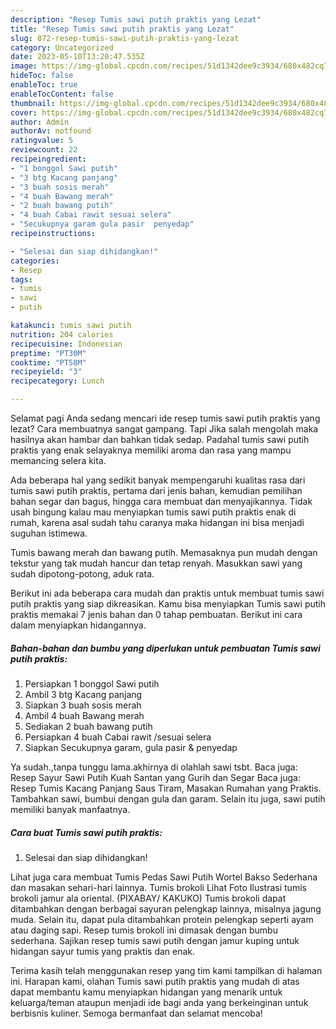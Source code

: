 ```yaml
---
description: "Resep Tumis sawi putih praktis yang Lezat"
title: "Resep Tumis sawi putih praktis yang Lezat"
slug: 872-resep-tumis-sawi-putih-praktis-yang-lezat
category: Uncategorized
date: 2023-05-10T13:20:47.535Z
image: https://img-global.cpcdn.com/recipes/51d1342dee9c3934/680x482cq70/tumis-sawi-putih-praktis-foto-resep-utama.jpg
hideToc: false
enableToc: true
enableTocContent: false
thumbnail: https://img-global.cpcdn.com/recipes/51d1342dee9c3934/680x482cq70/tumis-sawi-putih-praktis-foto-resep-utama.jpg
cover: https://img-global.cpcdn.com/recipes/51d1342dee9c3934/680x482cq70/tumis-sawi-putih-praktis-foto-resep-utama.jpg
author: Admin
authorAv: notfound
ratingvalue: 5
reviewcount: 22
recipeingredient:
- "1 bonggol Sawi putih"
- "3 btg Kacang panjang"
- "3 buah sosis merah"
- "4 buah Bawang merah"
- "2 buah bawang putih"
- "4 buah Cabai rawit sesuai selera"
- "Secukupnya garam gula pasir  penyedap"
recipeinstructions:

- "Selesai dan siap dihidangkan!"
categories:
- Resep
tags:
- tumis
- sawi
- putih

katakunci: tumis sawi putih 
nutrition: 204 calories
recipecuisine: Indonesian
preptime: "PT30M"
cooktime: "PT58M"
recipeyield: "3"
recipecategory: Lunch

---
```



Selamat pagi Anda sedang mencari ide resep tumis sawi putih praktis yang lezat? Cara membuatnya sangat gampang. Tapi Jika salah mengolah maka hasilnya akan hambar dan bahkan tidak sedap. Padahal tumis sawi putih praktis yang enak selayaknya memiliki aroma dan rasa yang mampu memancing selera kita.


Ada beberapa hal yang sedikit banyak mempengaruhi kualitas rasa dari tumis sawi putih praktis, pertama dari jenis bahan, kemudian pemilihan bahan segar dan bagus, hingga cara membuat dan menyajikannya. Tidak usah bingung kalau mau menyiapkan tumis sawi putih praktis enak di rumah, karena asal sudah tahu caranya maka hidangan ini bisa menjadi suguhan istimewa.

Tumis bawang merah dan bawang putih. Memasaknya pun mudah dengan tekstur yang tak mudah hancur dan tetap renyah. Masukkan sawi yang sudah dipotong-potong, aduk rata.


Berikut ini ada beberapa cara mudah dan praktis untuk membuat tumis sawi putih praktis yang siap dikreasikan. Kamu bisa menyiapkan Tumis sawi putih praktis memakai 7 jenis bahan dan 0 tahap pembuatan. Berikut ini cara dalam menyiapkan hidangannya.

<!--inarticleads1-->

##### Bahan-bahan dan bumbu yang diperlukan untuk pembuatan Tumis sawi putih praktis:

1. Persiapkan 1 bonggol Sawi putih
1. Ambil 3 btg Kacang panjang
1. Siapkan 3 buah sosis merah
1. Ambil 4 buah Bawang merah
1. Sediakan 2 buah bawang putih
1. Persiapkan 4 buah Cabai rawit /sesuai selera
1. Siapkan Secukupnya garam, gula pasir &amp; penyedap


Ya sudah.,tanpa tunggu lama.akhirnya di olahlah sawi tsbt. Baca juga: Resep Sayur Sawi Putih Kuah Santan yang Gurih dan Segar Baca juga: Resep Tumis Kacang Panjang Saus Tiram, Masakan Rumahan yang Praktis. Tambahkan sawi, bumbui dengan gula dan garam. Selain itu juga, sawi putih memiliki banyak manfaatnya. 

<!--inarticleads2-->

##### Cara buat Tumis sawi putih praktis:


1. Selesai dan siap dihidangkan!

Lihat juga cara membuat Tumis Pedas Sawi Putih Wortel Bakso Sederhana dan masakan sehari-hari lainnya. Tumis brokoli Lihat Foto Ilustrasi tumis brokoli jamur ala oriental. (PIXABAY/ KAKUKO) Tumis brokoli dapat ditambahkan dengan berbagai sayuran pelengkap lainnya, misalnya jagung muda. Selain itu, dapat pula ditambahkan protein pelengkap seperti ayam atau daging sapi. Resep tumis brokoli ini dimasak dengan bumbu sederhana. Sajikan resep tumis sawi putih dengan jamur kuping untuk hidangan sayur tumis yang praktis dan enak. 

Terima kasih telah menggunakan resep yang tim kami tampilkan di halaman ini. Harapan kami, olahan Tumis sawi putih praktis yang mudah di atas dapat membantu kamu menyiapkan hidangan yang menarik untuk keluarga/teman ataupun menjadi ide bagi anda yang berkeinginan untuk berbisnis kuliner. Semoga bermanfaat dan selamat mencoba!
